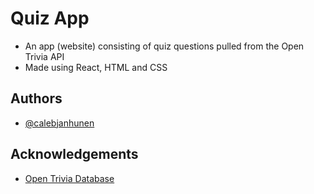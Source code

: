 # Quiz App

-   An app (website) consisting of quiz questions pulled from the Open Trivia API
-   Made using React, HTML and CSS

## Authors

-   [@calebjanhunen](https://www.github.com/calebjanhunen)

## Acknowledgements

-   [Open Trivia Database](https://opentdb.com/api_config.php)
